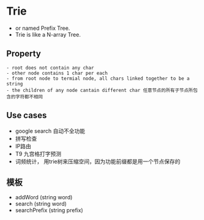 # Trie
- or named Prefix Tree.
- Trie is like a N-array Tree.

## Property
    - root does not contain any char
    - other node contains 1 char per each
    - from root node to termial node, all chars linked together to be a string
    - the children of any node cantain different char 任意节点的所有子节点所包含的字符都不相同

## Use cases
- google search 自动不全功能
- 拼写检查
- IP路由
- T9 九宫格打字预测
- 词频统计， 用trie树来压缩空间，因为功能前缀都是用一个节点保存的

## 模板
- addWord (string word)
- search (string word)
- searchPrefix (string prefix)